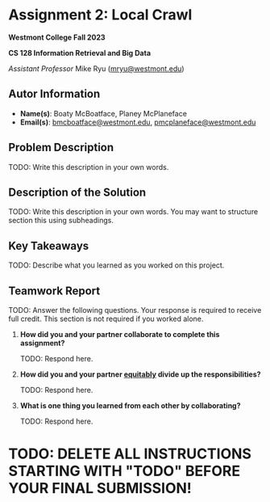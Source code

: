# Assignment 2: Local Crawl
**Westmont College Fall 2023**

**CS 128 Information Retrieval and Big Data**

*Assistant Professor* Mike Ryu (mryu@westmont.edu) 

## Autor Information
* **Name(s)**: Boaty McBoatface, Planey McPlaneface
* **Email(s)**: bmcboatface@westmont.edu, pmcplaneface@westmont.edu

## Problem Description

TODO: Write this description in your own words.

## Description of the Solution

TODO: Write this description in your own words. You may want to structure section this using subheadings.

## Key Takeaways

TODO: Describe what you learned as you worked on this project.

## Teamwork Report

TODO: Answer the following questions. Your response is required to receive full credit. This section is not required if you worked alone.

1. **How did you and your partner collaborate to complete this assignment?**

    TODO: Respond here.


2. **How did you and your partner [equitably](https://www.marinhhs.org/sites/default/files/boards/general/equality_v._equity_04_05_2021.pdf) divide up the responsibilities?**

    TODO: Respond here.


3. **What is one thing you learned from each other by collaborating?**

    TODO: Respond here.

# TODO: DELETE ALL INSTRUCTIONS STARTING WITH "TODO" BEFORE YOUR FINAL SUBMISSION!